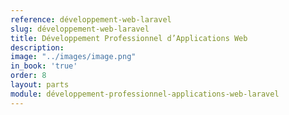 ```yaml
---
reference: développement-web-laravel
slug: développement-web-laravel
title: Développement Professionnel d’Applications Web
description:
image: "../images/image.png"
in_book: 'true'
order: 8
layout: parts
module: développement-professionnel-applications-web-laravel
---
```

